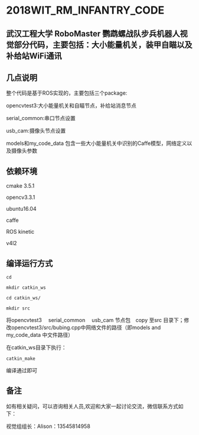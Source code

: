 # 2018WIT_RM_INFANTRY_CODE


## 武汉工程大学 RoboMaster 鹦鹉螺战队步兵机器人视觉部分代码，主要包括：大小能量机关，装甲自瞄以及补给站WiFi通讯


## 几点说明
整个代码是基于ROS实现的，主要包括三个package:

opencvtest3:大小能量机关和自瞄节点，补给站消息节点

serial_common:串口节点设置

usb_cam:摄像头节点设置

models和my_code_data 包含一些大小能量机关中识别的Caffe模型，网络定义以及摄像头参数


## 依赖环境

cmake 3.5.1

opencv3.3.1

ubuntu16.04

caffe

ROS kinetic

v4l2



## 编译运行方式
```
cd 

mkdir catkin_ws

cd catkin_ws/

mkdir src
```
将opencvtest3 　serial_common 　usb_cam 节点包　copy 至src 目录下；修改opencvtest3/src/bubing.cpp中网络文件的路径（即models and my_code_data 中文件路径）

在catkin_ws目录下执行：

` catkin_make `

编译通过即可

## 备注
如有相关疑问，可以咨询相关人员,欢迎和大家一起讨论交流，微信联系方式如下：

视觉组组长：Alison：13545814958